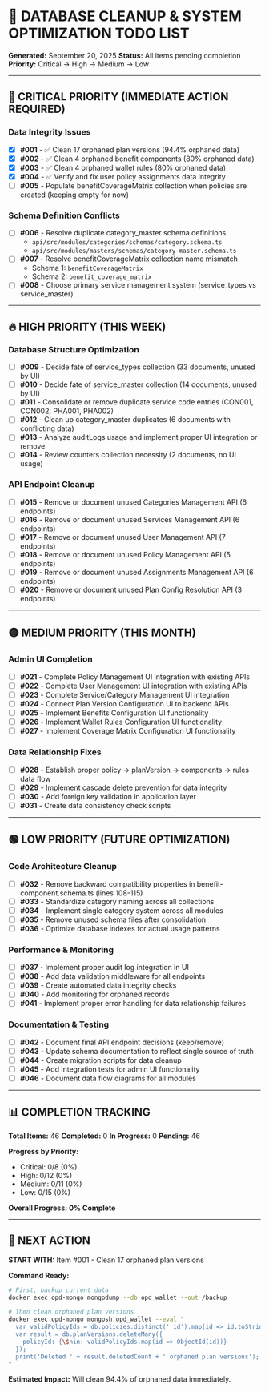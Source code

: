 # 🔧 DATABASE CLEANUP & SYSTEM OPTIMIZATION TODO LIST

**Generated:** September 20, 2025
**Status:** All items pending completion
**Priority:** Critical → High → Medium → Low

---

## 🚨 **CRITICAL PRIORITY (IMMEDIATE ACTION REQUIRED)**

### **Data Integrity Issues**

- [x] **#001** - ✅ Clean 17 orphaned plan versions (94.4% orphaned data)
- [x] **#002** - ✅ Clean 4 orphaned benefit components (80% orphaned data)
- [x] **#003** - ✅ Clean 4 orphaned wallet rules (80% orphaned data)
- [x] **#004** - ✅ Verify and fix user policy assignments data integrity
- [ ] **#005** - Populate benefitCoverageMatrix collection when policies are created (keeping empty for now)

### **Schema Definition Conflicts**

- [ ] **#006** - Resolve duplicate category_master schema definitions
  - `api/src/modules/categories/schemas/category.schema.ts`
  - `api/src/modules/masters/schemas/category-master.schema.ts`
- [ ] **#007** - Resolve benefitCoverageMatrix collection name mismatch
  - Schema 1: `benefitCoverageMatrix`
  - Schema 2: `benefit_coverage_matrix`
- [ ] **#008** - Choose primary service management system (service_types vs service_master)

---

## 🔥 **HIGH PRIORITY (THIS WEEK)**

### **Database Structure Optimization**

- [ ] **#009** - Decide fate of service_types collection (33 documents, unused by UI)
- [ ] **#010** - Decide fate of service_master collection (14 documents, unused by UI)
- [ ] **#011** - Consolidate or remove duplicate service code entries (CON001, CON002, PHA001, PHA002)
- [ ] **#012** - Clean up category_master duplicates (6 documents with conflicting data)
- [ ] **#013** - Analyze auditLogs usage and implement proper UI integration or remove
- [ ] **#014** - Review counters collection necessity (2 documents, no UI usage)

### **API Endpoint Cleanup**

- [ ] **#015** - Remove or document unused Categories Management API (6 endpoints)
- [ ] **#016** - Remove or document unused Services Management API (6 endpoints)
- [ ] **#017** - Remove or document unused User Management API (7 endpoints)
- [ ] **#018** - Remove or document unused Policy Management API (5 endpoints)
- [ ] **#019** - Remove or document unused Assignments Management API (6 endpoints)
- [ ] **#020** - Remove or document unused Plan Config Resolution API (3 endpoints)

---

## 🟡 **MEDIUM PRIORITY (THIS MONTH)**

### **Admin UI Completion**

- [ ] **#021** - Complete Policy Management UI integration with existing APIs
- [ ] **#022** - Complete User Management UI integration with existing APIs
- [ ] **#023** - Complete Service/Category Management UI integration
- [ ] **#024** - Connect Plan Version Configuration UI to backend APIs
- [ ] **#025** - Implement Benefits Configuration UI functionality
- [ ] **#026** - Implement Wallet Rules Configuration UI functionality
- [ ] **#027** - Implement Coverage Matrix Configuration UI functionality

### **Data Relationship Fixes**

- [ ] **#028** - Establish proper policy → planVersion → components → rules data flow
- [ ] **#029** - Implement cascade delete prevention for data integrity
- [ ] **#030** - Add foreign key validation in application layer
- [ ] **#031** - Create data consistency check scripts

---

## 🟢 **LOW PRIORITY (FUTURE OPTIMIZATION)**

### **Code Architecture Cleanup**

- [ ] **#032** - Remove backward compatibility properties in benefit-component.schema.ts (lines 108-115)
- [ ] **#033** - Standardize category naming across all collections
- [ ] **#034** - Implement single category system across all modules
- [ ] **#035** - Remove unused schema files after consolidation
- [ ] **#036** - Optimize database indexes for actual usage patterns

### **Performance & Monitoring**

- [ ] **#037** - Implement proper audit log integration in UI
- [ ] **#038** - Add data validation middleware for all endpoints
- [ ] **#039** - Create automated data integrity checks
- [ ] **#040** - Add monitoring for orphaned records
- [ ] **#041** - Implement proper error handling for data relationship failures

### **Documentation & Testing**

- [ ] **#042** - Document final API endpoint decisions (keep/remove)
- [ ] **#043** - Update schema documentation to reflect single source of truth
- [ ] **#044** - Create migration scripts for data cleanup
- [ ] **#045** - Add integration tests for admin UI functionality
- [ ] **#046** - Document data flow diagrams for all modules

---

## 📊 **COMPLETION TRACKING**

**Total Items:** 46
**Completed:** 0
**In Progress:** 0
**Pending:** 46

**Progress by Priority:**
- Critical: 0/8 (0%)
- High: 0/12 (0%)
- Medium: 0/11 (0%)
- Low: 0/15 (0%)

**Overall Progress: 0% Complete**

---

## 🎯 **NEXT ACTION**

**START WITH:** Item #001 - Clean 17 orphaned plan versions

**Command Ready:**
```bash
# First, backup current data
docker exec opd-mongo mongodump --db opd_wallet --out /backup

# Then clean orphaned plan versions
docker exec opd-mongo mongosh opd_wallet --eval "
  var validPolicyIds = db.policies.distinct('_id').map(id => id.toString());
  var result = db.planVersions.deleteMany({
    policyId: {\$nin: validPolicyIds.map(id => ObjectId(id))}
  });
  print('Deleted ' + result.deletedCount + ' orphaned plan versions');
"
```

**Estimated Impact:** Will clean 94.4% of orphaned data immediately.